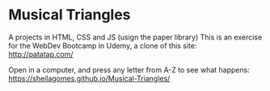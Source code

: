 # Musical Triangles
A projects in HTML, CSS and JS (usign the paper library)
This is an exercise for the WebDev Bootcamp in Udemy, a clone of this site: http://patatap.com/

Open in a computer, and press any letter from A-Z to see what happens: https://sheilagomes.github.io/Musical-Triangles/
